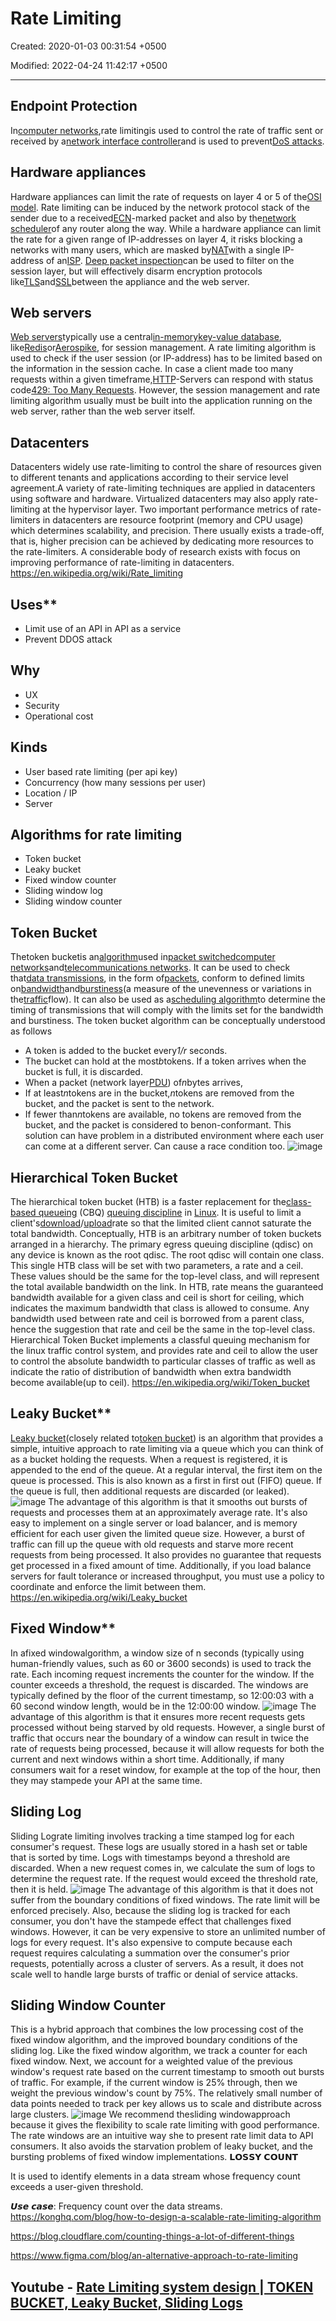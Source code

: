 # Rate Limiting

Created: 2020-01-03 00:31:54 +0500

Modified: 2022-04-24 11:42:17 +0500

---

## Endpoint Protection
In[computer networks](https://en.wikipedia.org/wiki/Computer_network),rate limitingis used to control the rate of traffic sent or received by a[network interface controller](https://en.wikipedia.org/wiki/Network_interface_controller)and is used to prevent[DoS attacks](https://en.wikipedia.org/wiki/Denial-of-service_attack).
## Hardware appliances

Hardware appliances can limit the rate of requests on layer 4 or 5 of the[OSI model](https://en.wikipedia.org/wiki/OSI_model).
Rate limiting can be induced by the network protocol stack of the sender due to a received[ECN](https://en.wikipedia.org/wiki/Explicit_Congestion_Notification)-marked packet and also by the[network scheduler](https://en.wikipedia.org/wiki/Network_scheduler)of any router along the way.
While a hardware appliance can limit the rate for a given range of IP-addresses on layer 4, it risks blocking a networks with many users, which are masked by[NAT](https://en.wikipedia.org/wiki/Network_address_translation)with a single IP-address of an[ISP](https://en.wikipedia.org/wiki/Internet_service_provider).
[Deep packet inspection](https://en.wikipedia.org/wiki/Deep_packet_inspection)can be used to filter on the session layer, but will effectively disarm encryption protocols like[TLS](https://en.wikipedia.org/wiki/Transport_Layer_Security)and[SSL](https://en.wikipedia.org/wiki/Secure_Sockets_Layer)between the appliance and the web server.
## Web servers

[Web servers](https://en.wikipedia.org/wiki/Web_server)typically use a central[in-memory](https://en.wikipedia.org/wiki/In-memory_database)[key-value database](https://en.wikipedia.org/wiki/Key-value_database), like[Redis](https://en.wikipedia.org/wiki/Redis)or[Aerospike](https://en.wikipedia.org/wiki/Aerospike_(database)), for session management. A rate limiting algorithm is used to check if the user session (or IP-address) has to be limited based on the information in the session cache.
In case a client made too many requests within a given timeframe,[HTTP](https://en.wikipedia.org/wiki/Hypertext_Transfer_Protocol)-Servers can respond with status code[429: Too Many Requests](https://en.wikipedia.org/wiki/List_of_HTTP_status_codes#429_Too_Many_Requests).
However, the session management and rate limiting algorithm usually must be built into the application running on the web server, rather than the web server itself.
## Datacenters

Datacenters widely use rate-limiting to control the share of resources given to different tenants and applications according to their service level agreement.A variety of rate-limiting techniques are applied in datacenters using software and hardware. Virtualized datacenters may also apply rate-limiting at the hypervisor layer. Two important performance metrics of rate-limiters in datacenters are resource footprint (memory and CPU usage) which determines scalability, and precision. There usually exists a trade-off, that is, higher precision can be achieved by dedicating more resources to the rate-limiters. A considerable body of research exists with focus on improving performance of rate-limiting in datacenters.
<https://en.wikipedia.org/wiki/Rate_limiting>

## Uses**
-   Limit use of an API in API as a service
-   Prevent DDOS attack
## Why
-   UX
-   Security
-   Operational cost
## Kinds
-   User based rate limiting (per api key)
-   Concurrency (how many sessions per user)
-   Location / IP
-   Server
## Algorithms for rate limiting
-   Token bucket
-   Leaky bucket
-   Fixed window counter
-   Sliding window log
-   Sliding window counter
## Token Bucket

Thetoken bucketis an[algorithm](https://en.wikipedia.org/wiki/Algorithm)used in[packet switched](https://en.wikipedia.org/wiki/Packet-switching)[computer networks](https://en.wikipedia.org/wiki/Computer_network)and[telecommunications networks](https://en.wikipedia.org/wiki/Telecommunication). It can be used to check that[data transmissions](https://en.wikipedia.org/wiki/Data_transmission), in the form of[packets](https://en.wikipedia.org/wiki/Network_packet), conform to defined limits on[bandwidth](https://en.wikipedia.org/wiki/Bandwidth_(computing))and[burstiness](https://en.wikipedia.org/wiki/Burst_transmission)(a measure of the unevenness or variations in the[traffic](https://en.wikipedia.org/wiki/Network_traffic_measurement)flow). It can also be used as a[scheduling algorithm](https://en.wikipedia.org/wiki/Scheduling_algorithm)to determine the timing of transmissions that will comply with the limits set for the bandwidth and burstiness.
The token bucket algorithm can be conceptually understood as follows
-   A token is added to the bucket every*1/r* seconds.
-   The bucket can hold at the most*b*tokens. If a token arrives when the bucket is full, it is discarded.
-   When a packet (network layer[PDU](https://en.wikipedia.org/wiki/Protocol_data_unit)) of*n*bytes arrives,
-   If at least*n*tokens are in the bucket,*n*tokens are removed from the bucket, and the packet is sent to the network.
-   If fewer than*n*tokens are available, no tokens are removed from the bucket, and the packet is considered to benon-conformant.
This solution can have problem in a distributed environment where each user can come at a different server. Can cause a race condition too.
![image](media/Rate-Limiting-image1.png)
## Hierarchical Token Bucket

The hierarchical token bucket (HTB) is a faster replacement for the[class-based queueing](https://en.wikipedia.org/wiki/Class-based_queueing) (CBQ) [queuing discipline](https://en.wikipedia.org/wiki/Queuing_discipline) in [Linux](https://en.wikipedia.org/wiki/Linux). It is useful to limit a client's[download](https://en.wikipedia.org/wiki/Download)/[upload](https://en.wikipedia.org/wiki/Upload)rate so that the limited client cannot saturate the total bandwidth.
Conceptually, HTB is an arbitrary number of token buckets arranged in a hierarchy. The primary egress queuing discipline (qdisc) on any device is known as the root qdisc. The root qdisc will contain one class. This single HTB class will be set with two parameters, a rate and a ceil. These values should be the same for the top-level class, and will represent the total available bandwidth on the link.
In HTB, rate means the guaranteed bandwidth available for a given class and ceil is short for ceiling, which indicates the maximum bandwidth that class is allowed to consume. Any bandwidth used between rate and ceil is borrowed from a parent class, hence the suggestion that rate and ceil be the same in the top-level class.
Hierarchical Token Bucket implements a classful queuing mechanism for the linux traffic control system, and provides rate and ceil to allow the user to control the absolute bandwidth to particular classes of traffic as well as indicate the ratio of distribution of bandwidth when extra bandwidth become available(up to ceil).
<https://en.wikipedia.org/wiki/Token_bucket>

## Leaky Bucket**

[Leaky bucket](https://en.wikipedia.org/wiki/Leaky_bucket)(closely related to[token bucket](https://en.wikipedia.org/wiki/Token_bucket)) is an algorithm that provides a simple, intuitive approach to rate limiting via a queue which you can think of as a bucket holding the requests. When a request is registered, it is appended to the end of the queue. At a regular interval, the first item on the queue is processed. This is also known as a first in first out (FIFO) queue. If the queue is full, then additional requests are discarded (or leaked).
![image](media/Rate-Limiting-image2.png)
The advantage of this algorithm is that it smooths out bursts of requests and processes them at an approximately average rate. It's also easy to implement on a single server or load balancer, and is memory efficient for each user given the limited queue size.
However, a burst of traffic can fill up the queue with old requests and starve more recent requests from being processed. It also provides no guarantee that requests get processed in a fixed amount of time. Additionally, if you load balance servers for fault tolerance or increased throughput, you must use a policy to coordinate and enforce the limit between them.
<https://en.wikipedia.org/wiki/Leaky_bucket>

## Fixed Window**

In afixed windowalgorithm, a window size of n seconds (typically using human-friendly values, such as 60 or 3600 seconds) is used to track the rate. Each incoming request increments the counter for the window. If the counter exceeds a threshold, the request is discarded. The windows are typically defined by the floor of the current timestamp, so 12:00:03 with a 60 second window length, would be in the 12:00:00 window.
![image](media/Rate-Limiting-image3.png)
The advantage of this algorithm is that it ensures more recent requests gets processed without being starved by old requests. However, a single burst of traffic that occurs near the boundary of a window can result in twice the rate of requests being processed, because it will allow requests for both the current and next windows within a short time. Additionally, if many consumers wait for a reset window, for example at the top of the hour, then they may stampede your API at the same time.
## Sliding Log

Sliding Lograte limiting involves tracking a time stamped log for each consumer's request. These logs are usually stored in a hash set or table that is sorted by time. Logs with timestamps beyond a threshold are discarded. When a new request comes in, we calculate the sum of logs to determine the request rate. If the request would exceed the threshold rate, then it is held.
![image](media/Rate-Limiting-image4.png)
The advantage of this algorithm is that it does not suffer from the boundary conditions of fixed windows. The rate limit will be enforced precisely. Also, because the sliding log is tracked for each consumer, you don't have the stampede effect that challenges fixed windows. However, it can be very expensive to store an unlimited number of logs for every request. It's also expensive to compute because each request requires calculating a summation over the consumer's prior requests, potentially across a cluster of servers. As a result, it does not scale well to handle large bursts of traffic or denial of service attacks.
## Sliding Window Counter

This is a hybrid approach that combines the low processing cost of the fixed window algorithm, and the improved boundary conditions of the sliding log. Like the fixed window algorithm, we track a counter for each fixed window. Next, we account for a weighted value of the previous window's request rate based on the current timestamp to smooth out bursts of traffic. For example, if the current window is 25% through, then we weight the previous window's count by 75%. The relatively small number of data points needed to track per key allows us to scale and distribute across large clusters.
![image](media/Rate-Limiting-image5.png)
We recommend thesliding windowapproach because it gives the flexibility to scale rate limiting with good performance. The rate windows are an intuitive way she to present rate limit data to API consumers. It also avoids the starvation problem of leaky bucket, and the bursting problems of fixed window implementations.
𝗟𝗢𝗦𝗦𝗬 𝗖𝗢𝗨𝗡𝗧

It is used to identify elements in a data stream whose frequency count exceeds a user-given threshold.

𝙐𝙨𝙚 𝙘𝙖𝙨𝙚: Frequency count over the data streams.
<https://konghq.com/blog/how-to-design-a-scalable-rate-limiting-algorithm>

<https://blog.cloudflare.com/counting-things-a-lot-of-different-things>

<https://www.figma.com/blog/an-alternative-approach-to-rate-limiting>

## Youtube - [Rate Limiting system design | TOKEN BUCKET, Leaky Bucket, Sliding Logs](https://www.youtube.com/watch?v=mhUQe4BKZXs)